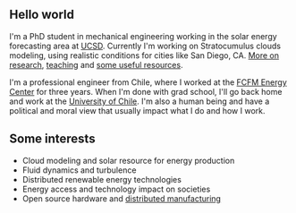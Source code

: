 ## Hello world
I'm a PhD student in mechanical engineering working in the solar energy forecasting area at [UCSD](http://solar.ucsd.edu). Currently I'm working on Stratocumulus clouds modeling, using realistic conditions for cities like San Diego, CA. [More on research](research.md), [teaching](teaching.md) and [some useful resources](resources.md).

I'm a professional engineer from Chile, where I worked at the [FCFM Energy Center](http://www.centroenergia.cl) for three years. When I'm done with grad school, I'll go back home and work at the [University of Chile](http://www.dimec.uchile.cl). I'm also a human being and have a political and moral view that usually impact what I do and how I work.

## Some interests
* Cloud modeling and solar resource for energy production
* Fluid dynamics and turbulence
* Distributed renewable energy technologies
* Energy access and technology impact on societies
* Open source hardware and [distributed manufacturing](https://medium.com/@monicazamoraz/the-time-for-distributed-manufacturing-c2bb52817c3c)

